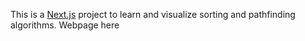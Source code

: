 This is a [Next.js](https://nextjs.org/) project to learn and visualize sorting and pathfinding algorithms.
Webpage here

